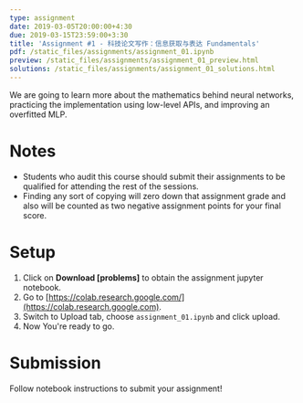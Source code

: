 ```yaml
---
type: assignment
date: 2019-03-05T20:00:00+4:30
due: 2019-03-15T23:59:00+3:30
title: 'Assignment #1 - 科技论文写作：信息获取与表达 Fundamentals'
pdf: /static_files/assignments/assignment_01.ipynb
preview: /static_files/assignments/assignment_01_preview.html
solutions: /static_files/assignments/assignment_01_solutions.html
---
```

We are going to learn more about the mathematics behind neural networks, practicing the implementation using low-level APIs, and improving an overfitted MLP.

# Notes
- Students who audit this course should submit their assignments to be qualified for attending the rest of the sessions.
- Finding any sort of copying will zero down that assignment grade and also will be counted as two negative assignment points for your final score.

# Setup
1. Click on **Download [problems]** to obtain the assignment jupyter notebook.
2. Go to [https://colab.research.google.com/](https://colab.research.google.com).
3. Switch to Upload tab, choose `assignment_01.ipynb` and click upload.
4. Now You're ready to go.


# Submission
Follow notebook instructions to submit your assignment!